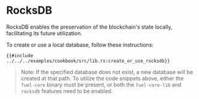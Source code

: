 # RocksDB

RocksDB enables the preservation of the blockchain's state locally, facilitating its future utilization.

To create or use a local database, follow these instructions:

```rust,ignore
{{#include ../../../examples/cookbook/src/lib.rs:create_or_use_rocksdb}}
```

> Note: If the specified database does not exist, a new database will be created at that path. To utilize the code snippets above, either the `fuel-core` binary must be present, or both the `fuel-core-lib` and `rocksdb` features need to be enabled.